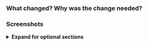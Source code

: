 ### What changed? Why was the change needed?
<!-- Also include any relevant links, such as Linear tickets, Slack discussions, or design documents. -->

### Screenshots
<!-- If the changes are visual, include screenshots or screencasts. -->

<details>
<summary><strong>Expand for optional sections</strong></summary>

### Related enterprise PR
<!-- A link to a dependent pulls request  -->

### Special notes for your reviewer
<!-- Specific instructions or considerations you want to highlight for the reviewer. -->

</details>

